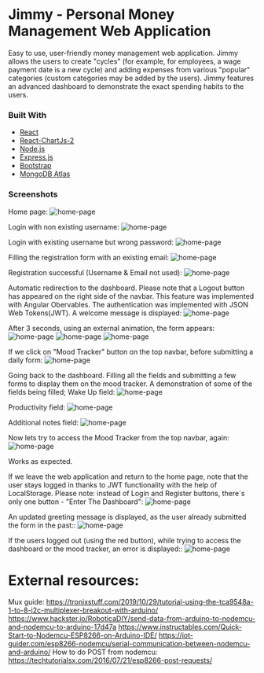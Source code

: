 # Jimmy - Personal Money Management Web Application

Easy to use, user-friendly money management web application.
Jimmy allows the users to create "cycles" (for example, for employees,
a wage payment date is a new cycle) and adding expenses from various
"popular" categories (custom categories may be added by the users).
Jimmy features an advanced dashboard to demonstrate the exact spending
habits to the users.

### Built With

* [React](https://reactjs.org/)
* [React-ChartJs-2](https://www.npmjs.com/package/react-chartjs-2)
* [Node.js](https://nodejs.org/en/)
* [Express.js](https://expressjs.com)
* [Bootstrap](https://getbootstrap.com)
* [MongoDB Atlas](https://www.mongodb.com/cloud/atlas/lp/try2?utm_source=google&utm_campaign=gs_emea_israel_search_core_brand_atlas_desktop&utm_term=mongodb%20cloud%20atlas&utm_medium=cpc_paid_search&utm_ad=e&utm_ad_campaign_id=12212624530&gclid=Cj0KCQjwl_SHBhCQARIsAFIFRVVVlDfqyl_5t30ElLdyYdqecMfTO_dO6Vxltgi79jkgfdO0NL7I0ZkaAlymEALw_wcB)

### Screenshots
Home page:
![home-page](https://github.com/SherMish/Moodify/blob/master/client/src/assets/screenshots/main.jpg?raw=true)

Login with non existing username:
![home-page](https://github.com/SherMish/Moodify/blob/master/client/src/assets/screenshots/user%20could%20not%20be%20found.jpg?raw=true)

Login with existing username but wrong password:
![home-page](https://github.com/SherMish/Moodify/blob/master/client/src/assets/screenshots/wrong%20pass.jpg?raw=true)

Filling the registration form with an existing email:
![home-page](https://github.com/SherMish/Moodify/blob/master/client/src/assets/screenshots/existing%20email.jpg?raw=true)

Registration successful (Username & Email not used):
![home-page](https://github.com/SherMish/Moodify/blob/master/client/src/assets/screenshots/new%20account%20alert.jpg?raw=true)

Automatic redirection to the dashboard. Please note that a Logout button has appeared on the right side
of the navbar. This feature was implemented with Angular Obervables. The authentication was implemented 
with JSON Web Tokens(JWT). A welcome message is displayed:
![home-page](https://github.com/SherMish/Moodify/blob/master/client/src/assets/screenshots/greeting%20msg.jpg?raw=true)

After 3 seconds, using an external animation, the form appears:
![home-page](https://github.com/SherMish/Moodify/blob/master/client/src/assets/screenshots/form%201.jpg?raw=true)
![home-page](https://github.com/SherMish/Moodify/blob/master/client/src/assets/screenshots/form%202.jpg?raw=true)
![home-page](https://github.com/SherMish/Moodify/blob/master/client/src/assets/screenshots/form%203.jpg?raw=true)

If we click on "Mood Tracker" button on the top navbar, before submitting a daily form:
![home-page](https://github.com/SherMish/Moodify/blob/master/client/src/assets/screenshots/empty%20mood%20tracker.jpg?raw=true)

Going back to the dashboard. Filling all the fields and submitting a few forms to display them on the mood tracker.
A demonstration of some of the fields being filled;
Wake Up field:
![home-page](https://github.com/SherMish/Moodify/blob/master/client/src/assets/screenshots/form%20demonstration%201.jpg?raw=true)

Productivity field:
![home-page](https://github.com/SherMish/Moodify/blob/master/client/src/assets/screenshots/form%20demonstration%202.jpg?raw=true)

Additional notes field:
![home-page](https://github.com/SherMish/Moodify/blob/master/client/src/assets/screenshots/form%20demonstration%203.jpg?raw=true)

Now lets try to access the Mood Tracker from the top navbar, again:
![home-page](https://github.com/SherMish/Moodify/blob/master/client/src/assets/screenshots/functioning%20mood%20tracker.jpg?raw=true)

Works as expected.

If we leave the web application and return to the home page, note that the user stays logged in thanks to JWT functionality with the help of LocalStorage. Please note: instead of Login and Register buttons, there`s only one button - "Enter The Dashboard":
![home-page](https://github.com/SherMish/Moodify/blob/master/client/src/assets/screenshots/enter%20the%20dashboard.jpg?raw=true)

An updated greeting message is displayed, as the user already submitted the form in the past::
![home-page](https://github.com/SherMish/Moodify/blob/master/client/src/assets/screenshots/greeting%20msg%202%20existing%20entries.jpg?raw=true)

If the users logged out (using the red button), while trying to access the dashboard or the mood tracker, an error is displayed::
![home-page](https://github.com/SherMish/Moodify/blob/master/client/src/assets/screenshots/not%20auth%20to%20be%20here.jpg)




# External resources:
Mux guide: https://tronixstuff.com/2019/10/29/tutorial-using-the-tca9548a-1-to-8-i2c-multiplexer-breakout-with-arduino/
https://www.hackster.io/RoboticaDIY/send-data-from-arduino-to-nodemcu-and-nodemcu-to-arduino-17d47a
https://www.instructables.com/Quick-Start-to-Nodemcu-ESP8266-on-Arduino-IDE/
https://iot-guider.com/esp8266-nodemcu/serial-communication-between-nodemcu-and-arduino/
How to do POST from nodemcu: https://techtutorialsx.com/2016/07/21/esp8266-post-requests/

